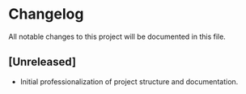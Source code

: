# Changelog

All notable changes to this project will be documented in this file.

## [Unreleased]
- Initial professionalization of project structure and documentation.
